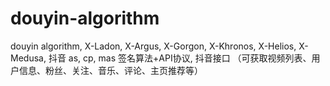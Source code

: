 # douyin-algorithm
 douyin algorithm, X-Ladon, X-Argus, X-Gorgon, X-Khronos, X-Helios, X-Medusa, 抖音 as, cp, mas 签名算法+API协议, 抖音接口 （可获取视频列表、用户信息、粉丝、关注、音乐、评论、主页推荐等）
